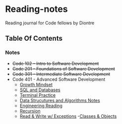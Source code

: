 # Reading-notes
Reading journal for Code fellows by Diontre 

## Table Of Contents


### Notes

- ~~Code 102 - Intro to Software Development~~
- ~~Code 201 - Foundations of Software Development~~
- ~~Code 301 - Intermediate Software Development~~
- Code 401 - Advanced Software Development
  - [Growth Mindset ](https://github.com/houseofjavascript/reading-notes/blob/main/Python%20401)
  - [SQL and Databases](https://github.com/houseofjavascript/reading-notes/blob/main/Databases%20and%20SQL)
  - [Terminal Practice]()
  - [Data Strucutures and Algorithms Notes](https://houseofjavascript.github.io/reading-notes/Data%20Structures%20and%20Algorithms)
  - [Engineering Reading](https://houseofjavascript.github.io/reading-notes/Engineering%20Reading)
  - [Recursion](https://houseofjavascript.github.io/reading-notes/Class%2002)
  - [Read & Write w/ Exceptions](https://houseofjavascript.github.io/reading-notes/Class%2003)
  -[Classes & Objects](https://houseofjavascript.github.io/reading-notes/Class%2003)



